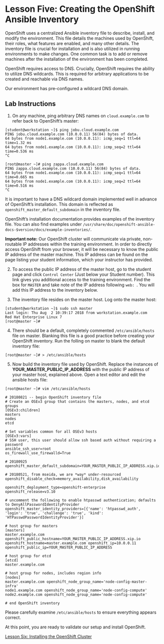 # Lesson Five: Creating the OpenShift Ansible Inventory

OpenShift uses a centralized Ansible inventory file to describe, install, and modify the environment. This file details the machines used by OpenShift, their roles, what features are enabled, and many other details. The inventory file is crucial for installation and is also utilized in running environments to make changes. One common task is to add or remove machines after the installation of the environment has been completed.

OpenShift requires access to DNS. Crucially, OpenShift requires the ability to utilize DNS wildcards. This is required for arbitrary applications to be created and reachable via DNS names. 

Our environment has pre-configured a wildcard DNS domain. 

## Lab Instructions

1. On any machine, ping arbitrary DNS names on `cloud.example.com` to refer back to OpenShift’s master:
```
[student@workstation ~]$ ping jobu.cloud.example.com
PING jobu.cloud.example.com (10.0.0.11) 56(84) bytes of data.
64 bytes from node1.example.com (10.0.0.11): icmp_seq=1 ttl=64 time=1.32 ms
64 bytes from node1.example.com (10.0.0.11): icmp_seq=2 ttl=64 time=0.536 ms
^C

[root@master ~]# ping zappa.cloud.example.com
PING zappa.cloud.example.com (10.0.0.11) 56(84) bytes of data.
64 bytes from node1.example.com (10.0.0.11): icmp_seq=1 ttl=64 time=0.665 ms
64 bytes from node1.example.com (10.0.0.11): icmp_seq=2 ttl=64 time=0.516 ms
^C
```
It is important to have a DNS wildcard domain implemented well in advance of OpenShift’s installation. This domain is reflected as `openshift_master_default_subdomain` in the inventory file.

OpenShift’s installation documentation provides examples of the inventory file. You can also find examples under `/usr/share/doc/openshift-ansible-docs-$version/docs/example-inventories/`.

**Important note:** Our OpenShift cluster will communicate via private, non-routable IP addresses within the training environment. In order to directly access OpenShift from your browser, it will be necessary to know the public IP address of the master machine. This IP address can be found on the page listing your student information, which your instructor has provided.

2. To access the public IP address of the master host, go to the student page and click `Control Center` (Just below your Student number). This link gives you additional access to the training environment. Find the box for `MASTER` and take note of the IP address following `web: `. You will add this IP address to the inventory below.

3. The inventory file resides on the master host. Log onto the master host:
```
[student@workstation ~]$ sudo ssh master
Last login: Thu Aug  2 10:39:17 2018 from workstation.example.com
Red Hat Enterprise Linux 7
[root@master ~]#
```

4. There should be a default, completely commented `/etc/ansible/hosts` file on master. Blanking this file is a good practice before creating your OpenShift inventory. Run the folling on master to blank the default inventory file:
```
[root@master ~]# > /etc/ansible/hosts
```

5. Now build the inventory file used by OpenShift. Replace the instances of **YOUR_MASTER_PUBLIC_IP_ADDRESS** with the public IP address of your master host, explained above. Open a text editor and edit the ansible hosts file:  
```
[root@master ~]# vim /etc/ansible/hosts
```

```
# 20180821 -- begin OpenShift inventory file
# Create an OSEv3 group that contains the masters, nodes, and etcd groups
[OSEv3:children]
masters
nodes
etcd

# Set variables common for all OSEv3 hosts
[OSEv3:vars]
# SSH user, this user should allow ssh based auth without requiring a password
ansible_ssh_user=root
os_firewall_use_firewalld=True

# 20180925
openshift_master_default_subdomain=YOUR_MASTER_PUBLIC_IP_ADDRESS.xip.io

# 20180521, from mseida, we are *way* under-resourced
openshift_disable_check=memory_availability,disk_availability

openshift_deployment_type=openshift-enterprise
openshift_release=v3.10

# uncomment the following to enable htpasswd authentication; defaults to DenyAllPasswordIdentityProvider
openshift_master_identity_providers=[{'name': 'htpasswd_auth', 'login': 'true', 'challenge': 'true', 'kind': 'HTPasswdPasswordIdentityProvider'}]

# host group for masters
[masters]
master.example.com openshift_public_hostname=YOUR_MASTER_PUBLIC_IP_ADDRESS.xip.io openshift_hostname=master.example.com openshift_ip=10.0.0.11 openshift_public_ip=YOUR_MASTER_PUBLIC_IP_ADDRESS

# host group for etcd
[etcd]
master.example.com

# host group for nodes, includes region info
[nodes]
master.example.com openshift_node_group_name='node-config-master-infra'
node1.example.com openshift_node_group_name='node-config-compute'
node2.example.com openshift_node_group_name='node-config-compute'

# end OpenShift inventory
```

Please carefully examine `/etc/ansible/hosts` to ensure everything appears correct.

At this point, you are ready to validate our setup and install OpenShift.

[Lesson Six: Installing the OpenShift Cluster](06-lesson-install_cluster.md)
